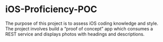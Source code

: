 # iOS-Proficiency-POC
The purpose of this project is to assess iOS coding knowledge and style. The project involves build a “proof of concept” app which consumes a REST service and displays photos with headings and descriptions.
